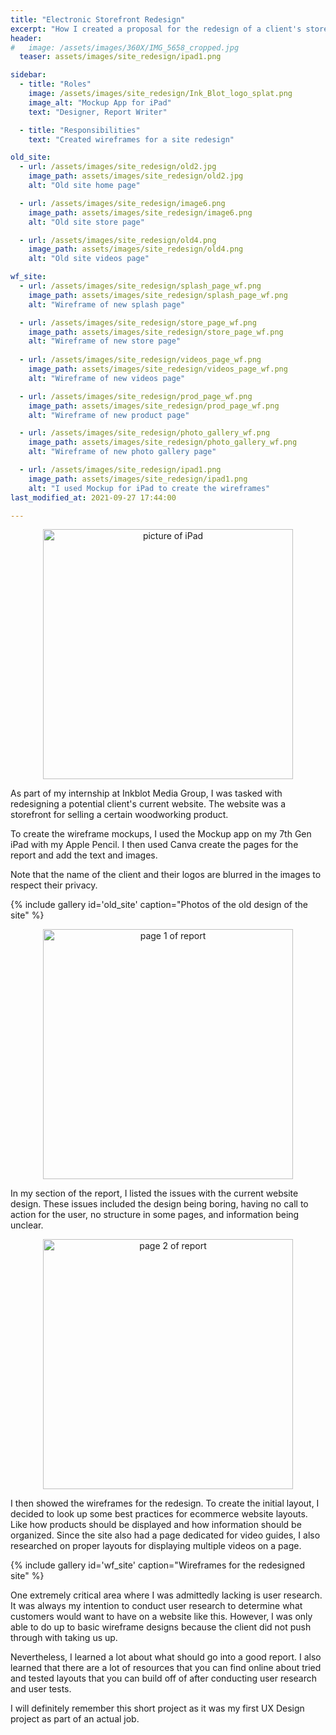 ```yaml
---
title: "Electronic Storefront Redesign"
excerpt: "How I created a proposal for the redesign of a client's storefront"
header:
#   image: /assets/images/360X/IMG_5658_cropped.jpg
  teaser: assets/images/site_redesign/ipad1.png

sidebar:
  - title: "Roles"
    image: /assets/images/site_redesign/Ink_Blot_logo_splat.png
    image_alt: "Mockup App for iPad"
    text: "Designer, Report Writer"

  - title: "Responsibilities"
    text: "Created wireframes for a site redesign"

old_site:
  - url: /assets/images/site_redesign/old2.jpg
    image_path: assets/images/site_redesign/old2.jpg
    alt: "Old site home page"

  - url: /assets/images/site_redesign/image6.png
    image_path: assets/images/site_redesign/image6.png
    alt: "Old site store page"

  - url: /assets/images/site_redesign/old4.png
    image_path: assets/images/site_redesign/old4.png
    alt: "Old site videos page"

wf_site:
  - url: /assets/images/site_redesign/splash_page_wf.png
    image_path: assets/images/site_redesign/splash_page_wf.png
    alt: "Wireframe of new splash page"

  - url: /assets/images/site_redesign/store_page_wf.png
    image_path: assets/images/site_redesign/store_page_wf.png
    alt: "Wireframe of new store page"
    
  - url: /assets/images/site_redesign/videos_page_wf.png
    image_path: assets/images/site_redesign/videos_page_wf.png
    alt: "Wireframe of new videos page"

  - url: /assets/images/site_redesign/prod_page_wf.png
    image_path: assets/images/site_redesign/prod_page_wf.png
    alt: "Wireframe of new product page"

  - url: /assets/images/site_redesign/photo_gallery_wf.png
    image_path: assets/images/site_redesign/photo_gallery_wf.png
    alt: "Wireframe of new photo gallery page"

  - url: /assets/images/site_redesign/ipad1.png
    image_path: assets/images/site_redesign/ipad1.png
    alt: "I used Mockup for iPad to create the wireframes"
last_modified_at: 2021-09-27 17:44:00

---
```

<p align="center">
  <a href="#">
    <img src="{{ site.url }}{{ site.baseurl }}/assets/images/site_redesign/ipad_pic.jpg" alt="picture of iPad" width="400" />
  </a>
</p>
As part of my internship at Inkblot Media Group, I was tasked with redesigning a potential client's current website. The website was a storefront for selling a certain woodworking product. 

To create the wireframe mockups, I used the Mockup app on my 7th Gen iPad with my Apple Pencil. I then used Canva create the pages for the report and add the text and images.

Note that the name of the client and their logos are blurred in the images to respect their privacy.

{% include gallery id='old_site' caption="Photos of the old design of the site" %}

<p align="center">
  <a href="#">
    <img src="{{ site.url }}{{ site.baseurl }}/assets/images/site_redesign/client_site_blur_1.png" alt="page 1 of report" width="400" />
  </a>
</p>

In my section of the report, I listed the issues with the current website design. These issues included the design being boring, having no call to action for the user, no structure in some pages, and information being unclear.

<p align="center">
  <a href="#">
    <img src="{{ site.url }}{{ site.baseurl }}/assets/images/site_redesign/client_site_blur_2.png" alt="page 2 of report" width="400" />
  </a>
</p>

I then showed the wireframes for the redesign. To create the initial layout, I decided to look up some best practices for ecommerce website layouts. Like how products should be displayed and how information should be organized. Since the site also had a page dedicated for video guides, I also researched on proper layouts for displaying multiple videos on a page.

{% include gallery id='wf_site' caption="Wireframes for the redesigned site" %}

One extremely critical area where I was admittedly lacking is user research. It was always my intention to conduct user research to determine what customers would want to have on a website like this. However, I was only able to do up to basic wireframe designs because the client did not push through with taking us up.


Nevertheless, I learned a lot about what should go into a good report. I also learned that there are a lot of resources that you can find online about tried and tested layouts that you can build off of after conducting user research and user tests.

I will definitely remember this short project as it was my first UX Design project as part of an actual job.